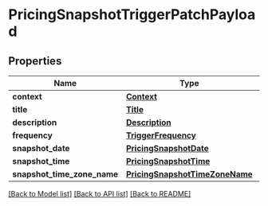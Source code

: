 # PricingSnapshotTriggerPatchPayload

## Properties
Name | Type | Description | Notes
------------ | ------------- | ------------- | -------------
**context** | [**Context**](Context.md) |  | [optional] 
**title** | [**Title**](Title.md) |  | [optional] 
**description** | [**Description**](Description.md) |  | [optional] 
**frequency** | [**TriggerFrequency**](TriggerFrequency.md) |  | [optional] 
**snapshot_date** | [**PricingSnapshotDate**](PricingSnapshotDate.md) |  | [optional] 
**snapshot_time** | [**PricingSnapshotTime**](PricingSnapshotTime.md) |  | [optional] 
**snapshot_time_zone_name** | [**PricingSnapshotTimeZoneName**](PricingSnapshotTimeZoneName.md) |  | [optional] 

[[Back to Model list]](../README.md#documentation-for-models) [[Back to API list]](../README.md#documentation-for-api-endpoints) [[Back to README]](../README.md)

